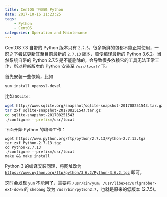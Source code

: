 ```yaml
---
title: CentOS 下编译 Python
date: 2017-10-16 11:23:25
tags:
    - Python
    - CentOS
categories: Operation and Maintenance
---
```


CentOS 7.3 自带的 Python 版本只有 `2.7.5`，很多新鲜的包都不能正常使用，一怒之下尝试更新其至目前最新的 `2.7.13` 版本，顺便编译最新的 Python 3.6.2。当然系统自带的 Python 2.7.5 是不能删除的，会导致很多依赖它的工具无法正常工作，所以将新版本的 Python 安装至 `/usr/local/` 下。

<!-- more -->

首先安装一些依赖，比如

```bash
yum install openssl-devel
```

比如 `SQLite`:

```bash
wget http://www.sqlite.org/snapshot/sqlite-snapshot-201708251543.tar.gz
tar zxf sqlite-snapshot-201708251543.tar.gz
cd sqlite-snapshot-201708251543
./configure --prefix=/usr/local
```

下面开始 Python 的编译工作：

```
wget https://www.python.org/ftp/python/2.7.13/Python-2.7.13.tgz
tar zxf Python-2.7.13.tgz
cd Python-2.7.13
./configure --prefix=/usr/local
make && make install
```

Python 3 的编译安装同理，将网址改为
[`https://www.python.org/ftp/python/3.6.2/Python-3.6.2.tgz`](https://www.python.org/ftp/python/3.6.2/Python-3.6.2.tgz) 即可。

这时会发现 `yum` 不能用了，需要将 `/usr/bin/yum`，`/usr/libexec/urlgrabber-ext-down` 的 `shebang` 改为 `/usr/bin/python2.7`，也就是原来的低版本 (2.7.5)。
